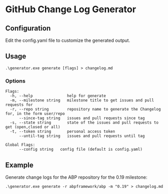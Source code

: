 # GitHub Change Log Generator

## Configuration

Edit the config.yaml file to customize the generated output.

## Usage

```
.\generator.exe generate [flags] > changelog.md
```

### Options

```
Flags:
  -h, --help               help for generate
  -m, --milestone string   milestone title to get issues and pull requests for
  -r, --repo string        repository name to generate the Changelog for, in the form user/repo
      --since-tag string   issues and pull requests since tag
  -s, --state string       state of the issues and pull requests to get (open,closed or all)
  -t, --token string       personal access token
      --until-tag string   issues and pull requests until tag

Global Flags:
      --config string   config file (default is config.yaml)
```

## Example

Generate change logs for the ABP repository for the 0.19 milestone:

````
.\generator.exe generate -r abpframework/abp -m "0.19" > changelog.md
````

